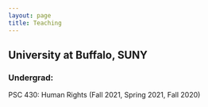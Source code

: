 ```yaml
---
layout: page
title: Teaching
---
```


## University at Buffalo, SUNY

### Undergrad:

PSC 430: Human Rights (Fall 2021, Spring 2021, Fall 2020)
